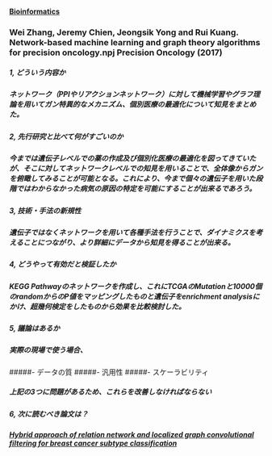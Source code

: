 #### [Bioinformatics](http://inoue0426.me/Bioinformatics)

### Wei Zhang, Jeremy Chien, Jeongsik Yong and Rui Kuang. Network-based machine learning and graph theory algorithms for precision oncology.npj Precision Oncology (2017)

##### 1, どういう内容か
##### ネットワーク（PPIやリアクションネットワーク）に対して機械学習やグラフ理論を用いてガン特異的なメカニズム、個別医療の最適化について知見をまとめた。
##### 2, 先行研究と比べて何がすごいのか
##### 今までは遺伝子レベルでの薬の作成及び個別化医療の最適化を図ってきていたが、そこに対してネットワークレベルでの知見を用いることで、全体像からガンを俯瞰してみることが可能となる。これにより、今まで個々の遺伝子を用いた段階ではわからなかった病気の原因の特定を可能にすることが出来るであろう。
##### 3, 技術・手法の新規性
##### 遺伝子ではなくネットワークを用いて各種手法を行うことで、ダイナミクスを考えることにつながり、より詳細にデータから知見を得ることが出来る。
##### 4, どうやって有効だと検証したか
##### KEGG Pathwayのネットワークを作成し、これにTCGAのMutationと10000個のrandomからのP値をマッピングしたものと遺伝子をenrichment analysisにかけ、超幾何検定をしたものから効果を比較検討した。
##### 5, 議論はあるか
##### 実際の現場で使う場合、
#####- データの質 
#####- 汎用性
#####- スケーラビリティ

##### 上記の3つに問題があるため、これらを改善しなければならない
##### 6, 次に読むべき論文は？
##### [Hybrid approach of relation network and localized graph convolutional filtering for breast cancer subtype classification](https://arxiv.org/abs/1711.05859)